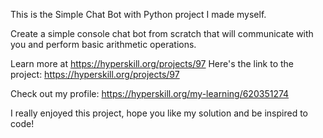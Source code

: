 This is the Simple Chat Bot with Python project I made myself.

Create a simple console chat bot from scratch that will communicate with you and perform basic arithmetic operations.

Learn more at https://hyperskill.org/projects/97
Here's the link to the project: https://hyperskill.org/projects/97

Check out my profile: https://hyperskill.org/my-learning/620351274

I really enjoyed this project, hope you like my solution and be inspired to code!
